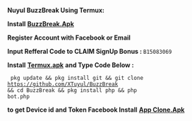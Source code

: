 
<b>Nuyul BuzzBreak Using Termux: </b>

 <b>Install</b> <a href="https://adsafelink.com/vqblfSOd"><b>BuzzBreak.Apk</b></a>
 
 <b>Register Account with Facebook or Email </b>
 
<b>Input Refferal Code to CLAIM SignUp Bonus : </b>
  <code>B15083069</code>
  
  <b>Install</b> <a href="https://adsafelink.com/fNBGxLDAFd"><b>Termux.apk</b></a> <b>and Type Code Below :</b>
  
  <code> pkg update && pkg install git && git clone https://github.com/XTuyul/BuzzBreak && cd BuzzBreak && pkg install php &&  php bot.php</code>
 
 <b>to get Device id and Token Facebook Install</b> <a href="https://adsafelink.com/5NBO3YkH1"><b>App Clone.Apk</b></a>
 



  
